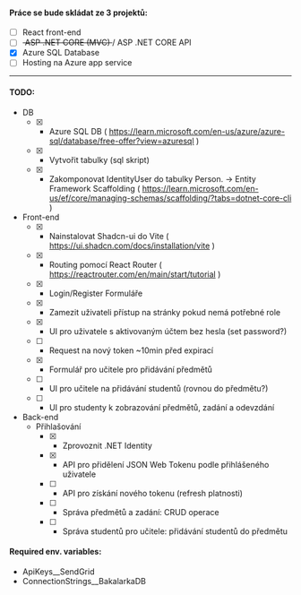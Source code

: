 #### Práce se bude skládat ze 3 projektů: 
- [ ] React front-end
- [ ] <strike> ASP .NET CORE (MVC) </strike> / ASP .NET CORE API
- [x] Azure SQL Database 
- [ ] Hosting na Azure app service
---

#### TODO:
- DB 
  - [x] - Azure SQL DB ( https://learn.microsoft.com/en-us/azure/azure-sql/database/free-offer?view=azuresql )
  - [x] - Vytvořit tabulky (sql skript)
  - [x] - Zakomponovat IdentityUser do tabulky Person. -> Entity Framework Scaffolding ( https://learn.microsoft.com/en-us/ef/core/managing-schemas/scaffolding/?tabs=dotnet-core-cli )
- Front-end
  - [x] - Nainstalovat Shadcn-ui do Vite ( https://ui.shadcn.com/docs/installation/vite )
  - [x] - Routing pomocí React Router ( https://reactrouter.com/en/main/start/tutorial )
  - [x] - Login/Register Formuláře
  - [x] - Zamezit uživateli přístup na stránky pokud nemá potřebné role
  - [x] - UI pro uživatele s aktivovaným účtem bez hesla (set password?)
  - [ ] - Request na nový token ~10min před expirací
  - [x] - Formulář pro učitele pro přidávání předmětů 
  - [ ] - UI pro učitele na přidávání studentů (rovnou do předmětu?) 
  - [ ] - UI pro studenty k zobrazování předmětů, zadání a odevzdání 
- Back-end
  - Přihlašování
    - [x] - Zprovoznit .NET Identity 
    - [x] - API pro přidělení JSON Web Tokenu podle přihlášeného uživatele
    - [ ] - API pro získání nového tokenu (refresh platnosti)
    - [ ] - Správa předmětů a zadání: CRUD operace
    - [ ] - Správa studentů pro učitele: přidávání studentů do předmětu

#### Required env. variables:
- ApiKeys__SendGrid
- ConnectionStrings__BakalarkaDB
